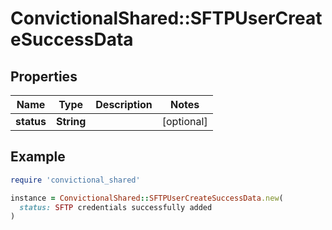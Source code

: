 # ConvictionalShared::SFTPUserCreateSuccessData

## Properties

| Name | Type | Description | Notes |
| ---- | ---- | ----------- | ----- |
| **status** | **String** |  | [optional] |

## Example

```ruby
require 'convictional_shared'

instance = ConvictionalShared::SFTPUserCreateSuccessData.new(
  status: SFTP credentials successfully added
)
```

